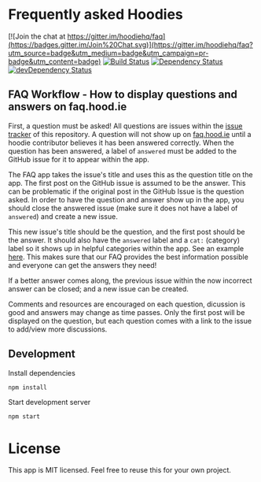 # Frequently asked Hoodies

[![Join the chat at https://gitter.im/hoodiehq/faq](https://badges.gitter.im/Join%20Chat.svg)](https://gitter.im/hoodiehq/faq?utm_source=badge&utm_medium=badge&utm_campaign=pr-badge&utm_content=badge)
[![Build Status](https://travis-ci.org/hoodiehq/faq.svg)](https://travis-ci.org/hoodiehq/faq)
[![Dependency Status](https://david-dm.org/hoodiehq/faq.svg)](https://david-dm.org/hoodiehq/faq)
[![devDependency Status](https://david-dm.org/hoodiehq/faq/dev-status.svg)](https://david-dm.org/hoodiehq/faq#info=devDependencies)

## FAQ Workflow - How to display questions and answers on faq.hood.ie

First, a question must be asked! All questions are issues within the [issue tracker](https://github.com/hoodiehq/faq/issues) of this repository. A question will not show up on [faq.hood.ie](http://faq.hood.ie) until a hoodie contributor believes it has been answered correctly. When the question has been answered, a label of `answered` must be added to the GitHub issue for it to appear within the app.

The FAQ app takes the issue's title and uses this as the question title on the app. The first post on the GitHub issue is assumed to be the answer. This can be problematic if the original post in the GitHub Issue is the question asked. In order to have the question and answer show up in the app, you should close the answered issue (make sure it does not have a label of `answered`) and create a new issue. 

This new issue's title should be the question, and the first post should be the answer. It should also have the `answered` label and a `cat:` (category) label so it shows up in helpful categories within the app. See an example [here](https://github.com/hoodiehq/faq/issues/30). This makes sure that our FAQ provides the best information possible and everyone can get the answers they need!

If a better answer comes along, the previous issue within the now incorrect answer can be closed; and a new issue can be created.

Comments and resources are encouraged on each question, dicussion is good and answers may change as time passes. Only the first post will be displayed on the question, but each question comes with a link to the issue to add/view more discussions.


## Development

Install dependencies

```bash
npm install
```

Start development server

```bash
npm start
```

# License

This app is MIT licensed. Feel free to reuse this for your own project.
